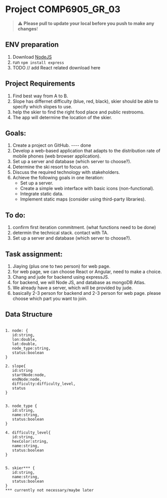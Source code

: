# Project COMP6905_GR_03

> :warning: **Please pull to update your local before you push to make any changes**!


## ENV preparation
1. Download [NodeJS](https://nodejs.org/en)
2. run ```npm install express```
3. TODO // add React related download here


## Project Requirements
1. Find best way from A to B.
2. Slope has differnet difficulty (blue, red, black), skier should be able to specify which slopes to use.
3. help the skier to find the right food place and public restrooms.
4. The app will determine the location of the skier.


## Goals:
1. Create a project on GitHub. ---- done
2. Develop a web-based application that adapts to the distribution rate of mobile phones (web browser application).
3. Set up a server and database (which server to choose?).
4. Determine the ski resort to focus on.
5. Discuss the required technology with stakeholders.
6. Achieve the following goals in one iteration:
   - Set up a server.
   - Create a simple web interface with basic icons (non-functional).
   - Integrate static data.
   - Implement static maps (consider using third-party libraries).

  
## To do:
1. confirm first iteration commitment. (what functions need to be done)
2. determin the technical stack. contact with TA.
3. Set up a server and database (which server to choose?).


## Task assignment:
1. Jiaying (plus one to two person) for web page.
2. for web page, we can choose React or Angular, need to make a choice.
3. Chang and jude for backend using expressJS.
4. for backend, we will Node JS, and database as mongoDB Atlas.
5. We already have a server, which will be provided by jude.
6. basically 2-3 person for backend and 2-3 person for web page. please choose which part you want to join.


## Data Structure

```

1. node: {
   id:string,
   lon:double,
   lat:double,
   node_type:string,
   status:boolean
}

2. slope{
   id:string
   startNode:node,
   endNode:node,
   difficulty:difficulty_level,
   status
}


3. node_type {
   id:string,
   name:string,
   status:boolean
}

4. difficulty_level{
   id:string,
   hexColor:string,
   name:string,
   status:boolean
}


5. skier*** {
   id:string,
   name:string,
   status:boolean
}
*** currently not necessary/maybe later
```

